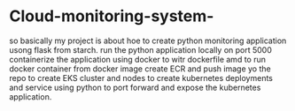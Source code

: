 # Cloud-monitoring-system-
so basically my project is about hoe to create python monitoring application usong flask from starch. run the python application locally on port 5000
containerize the application using docker to witr dockerfile amd to run docker container from docker image create ECR and push image yo the repo to create EKS cluster and nodes to create kubernetes deployments and service using python to port forward and expose the kubernetes application.
